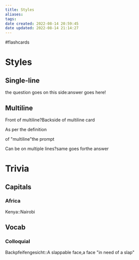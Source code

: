 ```yaml
---
title: Styles
aliases: 
tags: 
date created: 2022-08-14 20:59:45
date updated: 2022-08-14 21:14:27
---
```

#flashcards

# Styles

## Single-line

the question goes on this side:answer goes here!

## Multiline

Front of multiline?Backside of multiline card

As per the definition

of "multiline"the prompt

Can be on multiple lines?same goes forthe answer

# Trivia

## Capitals

### Africa

Kenya::Nairobi
<!--SR:!2022-08-17,3,250-->

## Vocab

### Colloquial

Backpfeifengesicht::A slappable face,a face "in need of a slap"
<!--SR:!2022-08-17,3,250-->
